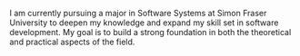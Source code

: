 I am currently pursuing a major in Software Systems at Simon Fraser University to deepen my knowledge and expand my skill set in software development. My goal is to build a strong foundation in both the theoretical and practical aspects of the field.
